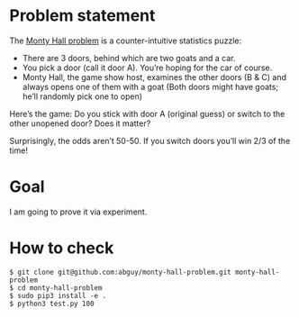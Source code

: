 # Problem statement

The [Monty Hall problem](https://en.wikipedia.org/wiki/Monty_Hall_problem) is a counter-intuitive statistics puzzle:

* There are 3 doors, behind which are two goats and a car.
* You pick a door (call it door A). You’re hoping for the car of course.
* Monty Hall, the game show host, examines the other doors (B & C) and always opens one of them with a goat (Both doors might have goats; he’ll randomly pick one to open)

Here’s the game: Do you stick with door A (original guess) or switch to the other unopened door? Does it matter?

Surprisingly, the odds aren’t 50-50. If you switch doors you’ll win 2/3 of the time!

# Goal

I am going to prove it via experiment.

# How to check

```
$ git clone git@github.com:abguy/monty-hall-problem.git monty-hall-problem
$ cd monty-hall-problem
$ sudo pip3 install -e .
$ python3 test.py 100
```
